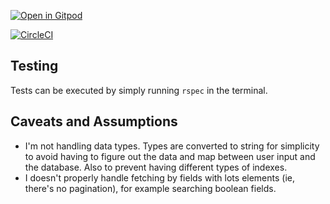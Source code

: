 [![Open in Gitpod](https://gitpod.io/button/open-in-gitpod.svg)](https://gitpod.io/#https://github.com/giorgenes/json-search-sample)

[![CircleCI](https://circleci.com/gh/circleci/circleci-docs.svg?style=svg)](https://circleci.com/gh/circleci/circleci-docs)




## Testing

Tests can be executed by simply running `rspec` in the terminal.

## Caveats and Assumptions

- I'm not handling data types. Types are converted to string for simplicity to avoid having to figure out the data
  and map between user input and the database. Also to prevent having different types of indexes.
- I doesn't properly handle fetching by fields with lots elements (ie, there's no pagination), for example searching boolean fields.
